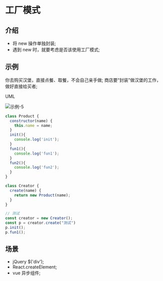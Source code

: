 # 工厂模式

## 介绍

- 将 new 操作单独封装;
- 遇到 new 时，就要考虑是否该使用工厂模式;

## 示例

你去购买汉堡，直接点餐、取餐，不会自己亲手做;
商店要“封装”做汉堡的工作，做好直接给买者;

UML

<!-- ![示例-5](/blogs/image/web/designMode/示例-5.png) -->
<img :src="$withBase('/image/web/designMode/示例-5.png')" alt="示例-5">

```js
class Product {
  constructor(name) {
    this.name = name;
  }
  init(){
    console.log('init');
  }
  fun1(){
    console.log('fun1');
  }
  fun2(){
    console.log('fun2');
  }
}

class Creator {
  create(name) {
    return new Product(name);
  }
}

// 测试 
const creator = new Creator();
const p = creator.create("测试")
p.init();
p.fun1();
```

## 场景

- jQuery $('div');
- React.createElement;
- vue 异步组件;
